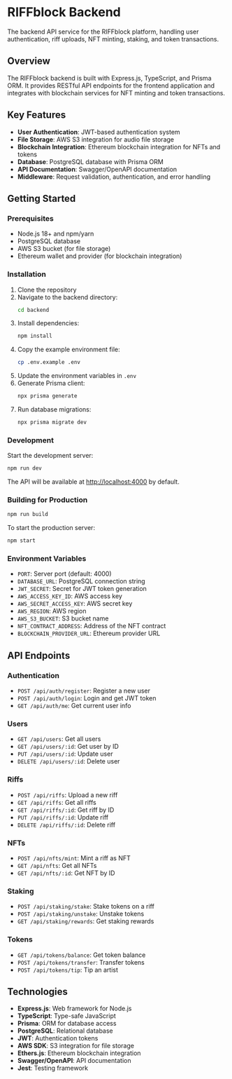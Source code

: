# RIFFblock Backend

The backend API service for the RIFFblock platform, handling user authentication, riff uploads, NFT minting, staking, and token transactions.

## Overview

The RIFFblock backend is built with Express.js, TypeScript, and Prisma ORM. It provides RESTful API endpoints for the frontend application and integrates with blockchain services for NFT minting and token transactions.


## Key Features

- **User Authentication**: JWT-based authentication system
- **File Storage**: AWS S3 integration for audio file storage
- **Blockchain Integration**: Ethereum blockchain integration for NFTs and tokens
- **Database**: PostgreSQL database with Prisma ORM
- **API Documentation**: Swagger/OpenAPI documentation
- **Middleware**: Request validation, authentication, and error handling

## Getting Started

### Prerequisites

- Node.js 18+ and npm/yarn
- PostgreSQL database
- AWS S3 bucket (for file storage)
- Ethereum wallet and provider (for blockchain integration)

### Installation

1. Clone the repository
2. Navigate to the backend directory:
   ```bash
   cd backend
   ```
3. Install dependencies:
   ```bash
   npm install
   ```
4. Copy the example environment file:
   ```bash
   cp .env.example .env
   ```
5. Update the environment variables in `.env`
6. Generate Prisma client:
   ```bash
   npx prisma generate
   ```
7. Run database migrations:
   ```bash
   npx prisma migrate dev
   ```

### Development

Start the development server:

```bash
npm run dev
```

The API will be available at [http://localhost:4000](http://localhost:4000) by default.

### Building for Production

```bash
npm run build
```

To start the production server:

```bash
npm start
```

### Environment Variables

- `PORT`: Server port (default: 4000)
- `DATABASE_URL`: PostgreSQL connection string
- `JWT_SECRET`: Secret for JWT token generation
- `AWS_ACCESS_KEY_ID`: AWS access key
- `AWS_SECRET_ACCESS_KEY`: AWS secret key
- `AWS_REGION`: AWS region
- `AWS_S3_BUCKET`: S3 bucket name
- `NFT_CONTRACT_ADDRESS`: Address of the NFT contract
- `BLOCKCHAIN_PROVIDER_URL`: Ethereum provider URL

## API Endpoints

### Authentication
- `POST /api/auth/register`: Register a new user
- `POST /api/auth/login`: Login and get JWT token
- `GET /api/auth/me`: Get current user info

### Users
- `GET /api/users`: Get all users
- `GET /api/users/:id`: Get user by ID
- `PUT /api/users/:id`: Update user
- `DELETE /api/users/:id`: Delete user

### Riffs
- `POST /api/riffs`: Upload a new riff
- `GET /api/riffs`: Get all riffs
- `GET /api/riffs/:id`: Get riff by ID
- `PUT /api/riffs/:id`: Update riff
- `DELETE /api/riffs/:id`: Delete riff

### NFTs
- `POST /api/nfts/mint`: Mint a riff as NFT
- `GET /api/nfts`: Get all NFTs
- `GET /api/nfts/:id`: Get NFT by ID

### Staking
- `POST /api/staking/stake`: Stake tokens on a riff
- `POST /api/staking/unstake`: Unstake tokens
- `GET /api/staking/rewards`: Get staking rewards

### Tokens
- `GET /api/tokens/balance`: Get token balance
- `POST /api/tokens/transfer`: Transfer tokens
- `POST /api/tokens/tip`: Tip an artist

## Technologies

- **Express.js**: Web framework for Node.js
- **TypeScript**: Type-safe JavaScript
- **Prisma**: ORM for database access
- **PostgreSQL**: Relational database
- **JWT**: Authentication tokens
- **AWS SDK**: S3 integration for file storage
- **Ethers.js**: Ethereum blockchain integration
- **Swagger/OpenAPI**: API documentation
- **Jest**: Testing framework
